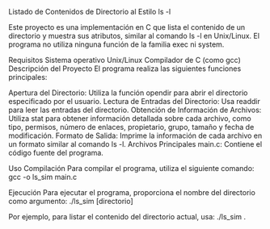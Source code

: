 Listado de Contenidos de Directorio al Estilo ls -l

Este proyecto es una implementación en C que lista el contenido de un directorio y muestra sus atributos, similar al comando ls -l en Unix/Linux. El programa no utiliza ninguna función de la familia exec ni system.

Requisitos
Sistema operativo Unix/Linux
Compilador de C (como gcc)
Descripción del Proyecto
El programa realiza las siguientes funciones principales:

Apertura del Directorio: Utiliza la función opendir para abrir el directorio especificado por el usuario.
Lectura de Entradas del Directorio: Usa readdir para leer las entradas del directorio.
Obtención de Información de Archivos: Utiliza stat para obtener información detallada sobre cada archivo, como tipo, permisos, número de enlaces, propietario, grupo, tamaño y fecha de modificación.
Formato de Salida: Imprime la información de cada archivo en un formato similar al comando ls -l.
Archivos Principales
main.c: Contiene el código fuente del programa.

Uso
Compilación
Para compilar el programa, utiliza el siguiente comando:
gcc -o ls_sim main.c

Ejecución
Para ejecutar el programa, proporciona el nombre del directorio como argumento:
./ls_sim [directorio]

Por ejemplo, para listar el contenido del directorio actual, usa:
./ls_sim .
